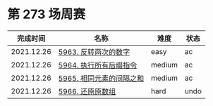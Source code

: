 # 第 273 场周赛

**完成时间**|**名称**|**难度**|**状态**
------------|--------|--------|--------
2021.12.26|[5963. 反转两次的数字](./5963.%20反转两次的数字)|easy|ac
2021.12.26|[5964. 执行所有后缀指令](./5964.%20执行所有后缀指令)|medium|ac
2021.12.26|[5965. 相同元素的间隔之和](./5965.%20相同元素的间隔之和)|medium|ac
2021.12.26|[5966. 还原原数组](./5966.%20还原原数组)|hard|undo
